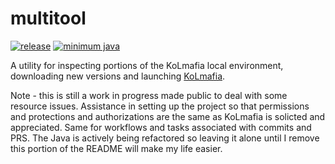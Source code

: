 # multitool
[![release](https://img.shields.io/github/v/release/kolmafia/multitool?color=blueviolet&label=%F0%9F%8D%B8%20release)](https://github.com/kolmafia/multitool/releases/latest)
[![minimum java](https://img.shields.io/static/v1?label=min%20java&message=v8&color=%23007396&logo=java)](https://adoptium.net/)

A utility for inspecting portions of the KoLmafia local environment, downloading new versions and launching [KoLmafia](https://github.com/kolmafia/kolmafia).


Note - this is still a work in progress made public to deal with some resource issues.  Assistance in setting up the project so that permissions and protections and authorizations are the same as KoLmafia is solicted and appreciated.  Same for workflows and tasks associated with commits and PRS.  The Java is actively being refactored so leaving it alone until I remove this portion of the README will make my life easier.
